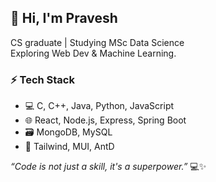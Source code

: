 ## 👋 Hi, I'm Pravesh

CS graduate | Studying MSc Data Science  
Exploring Web Dev & Machine Learning.

### ⚡ Tech Stack
- 💻 C, C++, Java, Python, JavaScript  
- 🌐 React, Node.js, Express, Spring Boot  
- 🗃️ MongoDB, MySQL  
- 🎨 Tailwind, MUI, AntD

_“Code is not just a skill, it's a superpower.”_ 💻✨

